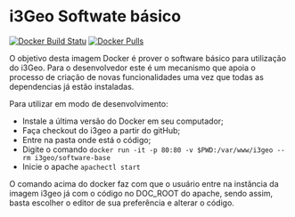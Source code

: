 # i3Geo Softwate básico 
[![Docker Build Statu](https://img.shields.io/docker/build/i3geo/software-base.svg)](https://hub.docker.com/r/i3geo/software-base/builds/)
[![Docker Pulls](https://img.shields.io/docker/pulls/i3geo/software-base.svg)](https://hub.docker.com/r/i3geo/software-base/builds/)

O objetivo desta imagem Docker é prover o software básico para utilização do i3Geo. Para o desenvolvedor este é um mecanismo que apoia o processo de criação de novas funcionalidades uma vez que todas as dependencias já estão instaladas.

Para utilizar em modo de desenvolvimento:

*  Instale a última versão do Docker em seu computador;
*  Faça checkout do i3geo a partir do gitHub;
*  Entre na pasta onde está o código;
*  Digite o comando `docker run -it -p 80:80 -v $PWD:/var/www/i3geo --rm i3geo/software-base`
*  Inicie o apache `apachectl start`

O comando acima do docker faz com que o usuário entre na instância da imagem i3geo já com o código no DOC_ROOT do apache, sendo assim, basta escolher o editor de sua preferência e alterar o código.